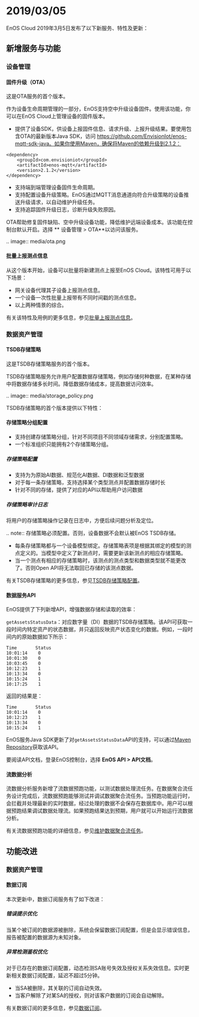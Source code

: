 # 2019/03/05

EnOS Cloud 2019年3月5日发布了以下新服务、特性及更新：

## 新增服务与功能

### 设备管理

#### 固件升级（OTA）

这是OTA服务的首个版本。

作为设备生命周期管理的一部分，EnOS支持空中升级设备固件。使用该功能，你可以在EnOS Cloud上管理设备的固件版本。

- 提供了设备SDK，供设备上报固件信息、请求升级、上报升级结果。要使用包含OTA的最新版本Java SDK，访问 https://github.com/EnvisionIot/enos-mqtt-sdk-java。如果你使用Maven，确保将Maven的依赖升级到2.1.2：
```
<dependency>
    <groupId>com.envisioniot</groupId>
    <artifactId>enos-mqtt</artifactId>
    <version>2.1.2</version>
</dependency>
```

- 支持端到端管理设备固件生命周期。
- 支持配置设备升级策略。EnOS通过MQTT消息通道向符合升级策略的设备推送升级请求，以自动维护升级任务。
- 支持追踪固件升级日志，诊断升级失败原因。

OTA帮助修复固件缺陷、空中升级设备功能，降低维护远端设备成本。该功能在控制台默认开启。选择 ** 设备管理 > OTA**以访问该服务。

.. image:: media/ota.png


#### 批量上报测点信息

从这个版本开始，设备可以批量将新建测点上报至EnOS Cloud。该特性可用于以下场景：

- 网关设备代理其子设备上报测点信息。
- 一个设备一次性批量上报带有不同时间戳的测点信息。
- 以上两种情景的综合。

有关该特性及用例的更多信息，参见[批量上报测点信息](https://www.envisioniot.com/docs/device-connection/zh_CN/latest/nonsdk/upstream/device_else/report_points_batch.html)。

### 数据资产管理

#### TSDB存储策略

这是TSDB存储策略服务的首个版本。

TSDB存储策略服务允许用户配置数据存储策略，例如存储何种数据，在某种存储中将数据存储多长时间。降低数据存储成本，提高数据访问效率。

.. image:: media/storage_policy.png

TSDB存储策略的首个版本提供以下特性：

#### 存储策略分组配置

- 支持创建存储策略分组，针对不同项目不同领域存储需求，分别配置策略。
- 一个标准组织只能拥有2个存储策略分组。

##### 存储策略配置

- 支持为为原始AI数据、规范化AI数据、DI数据和泛型数据
- 对于每一条存储策略，支持选择某个类型测点并配置数据存储时长
- 针对不同的存储，提供了对应的API以帮助用户访问数据

##### 存储策略审计日志

将用户的存储策略操作记录在日志中，方便后续问题分析及定位。

.. note:: 存储策略必须配置。否则，设备数据不会默认被EnOS TSDB存储。

- 每条存储策略都与一个设备模型绑定。存储策略表项是根据其绑定的模型的测点定义的。当模型中定义了新测点时，需要更新该新测点的相应存储策略。
- 当一个测点有相应的存储策略时，该测点的测点类型和数据类型就不能更改了。否则Open API将无法取回已存储的该测点数据。

有关TSDB存储策略的更多信息，参见[TSDB存储策略配置](https://www.envisioniot.com/docs/data-asset/zh_CN/latest/configuring_tsdb_storage.html)。

#### 数据服务API

EnOS提供了下列新增API，增强数据存储和读取的效率：

`getAssetsStatusData`：对应数字量（DI）数据的TSDB存储策略。该API可获取一段时间内特定资产的状态数据，并只返回反映资产状态变化的数据。例如，一段时间内的原始数据如下所示：

```
Time       Status 
10:01:14    0
10:01:30    0
10:03:45    0
10:12:23    1
10:13:34    0
10:15:24    1
10:17:25    1
```

返回的结果是：

```
Time       Status 
10:01:14    0
10:12:23    1
10:13:34    0
10:15:24    1
```

EnOS服务Java SDK更新了对`getAssetsStatusData`API的支持，可以通过[Maven Repository](https://mvnrepository.com/artifact/com.envisioniot/enos-api)获取该API。

要阅读API文档，登录EnOS控制台，选择 **EnOS API > API文档**。

#### 流数据分析

流数据分析服务新增了流数据预跑功能，以测试数据处理流任务。在数据聚合流任务设计完成后，流数据预跑能够测试并调试数据聚合流任务。当预跑功能运行时，会拦截并处理最新的实时数据，经过处理的数据不会保存在数据库中。用户可以根据预跑结果调试数据处理流。如果预跑结果达到预期，用户就可以开始运行流数据分析。

有关流数据预跑功能的详细信息，参见[维护数据聚合流任务](https://www.envisioniot.com/docs/online-data/zh_CN/latest/monitor_ai_pipeline.html)。

## 功能改进

### 数据资产管理

#### 数据订阅

本次更新中，数据订阅服务有了如下改进：

##### 错误提示优化

当某个被订阅的数据源被删除，系统会保留数据订阅配置，但是会显示错误信息，报告被配置的数据源为未知对象。

##### 异常检测鉴权优化

对于已存在的数据订阅配置，动态检测SA账号失效及授权关系失效信息。实时更新相关数据订阅配置，延迟不超过5分钟。

- 当SA被删除，其关联的订阅自动失效。
- 当客户解除了对某SA的授权，则对该客户数据的订阅会自动解除。

有关数据订阅的更多信息，参见[数据订阅](https://www.envisioniot.com/docs/data-asset/zh_CN/latest/data_subscription_overview.html)。
